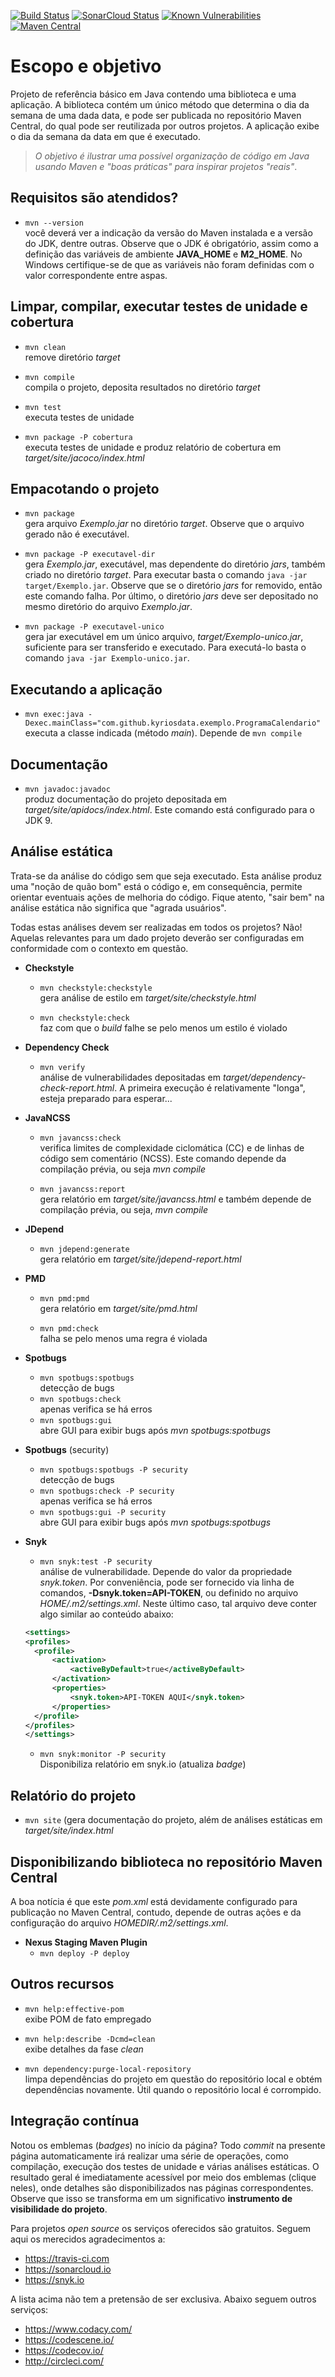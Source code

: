 ﻿[![Build Status](https://travis-ci.com/kyriosdata/exemplo.svg)](https://travis-ci.com/kyriosdata/exemplo)
[![SonarCloud Status](https://sonarcloud.io/api/project_badges/measure?project=com.github.kyriosdata%3Aexemplo&metric=alert_status)](https://sonarcloud.io/dashboard?id=com.github.kyriosdata%3Aexemplo)
[![Known Vulnerabilities](https://snyk.io/test/github/kyriosdata/exemplo/badge.svg?targetFile=pom.xml)](https://snyk.io/test/github/kyriosdata/exemplo?targetFile=pom.xml)
[![Maven Central](https://maven-badges.herokuapp.com/maven-central/com.github.kyriosdata/exemplo/badge.svg)](https://maven-badges.herokuapp.com/maven-central/com.github.kyriosdata/exemplo)

# Escopo e objetivo
Projeto de referência básico em Java contendo uma biblioteca e uma aplicação. 
A biblioteca contém um único método que determina o dia da semana de uma 
dada data, e pode ser publicada no repositório Maven Central, do qual pode
ser reutilizada por outros projetos. A aplicação exibe o dia da semana da 
data em que é executado.

> _O objetivo é ilustrar uma possível organização de código em Java usando
Maven e "boas práticas" para inspirar projetos "reais"_.

## Requisitos são atendidos?
- `mvn --version`<br>
você deverá ver a indicação da versão do Maven instalada e
a versão do JDK, dentre outras. Observe que o JDK é obrigatório, assim como
a definição das variáveis de ambiente **JAVA_HOME** e **M2_HOME**. No Windows certifique-se de que as variáveis não foram definidas com o valor correspondente entre aspas.


## Limpar, compilar, executar testes de unidade e cobertura
- `mvn clean`<br>
remove diretório _target_

- `mvn compile`<br>
compila o projeto, deposita resultados no diretório _target_

- `mvn test`<br>
executa testes de unidade

- `mvn package -P cobertura`<br>
executa testes de unidade e produz relatório de 
cobertura em _target/site/jacoco/index.html_

## Empacotando o projeto
- `mvn package`<br>
gera arquivo _Exemplo.jar_ no diretório _target_. Observe que
o arquivo gerado não é executável.

- `mvn package -P executavel-dir`<br>
gera _Exemplo.jar_, executável, mas dependente do diretório _jars_,
 também criado no diretório _target_. Para executar basta o comando
 `java -jar target/Exemplo.jar`. Observe que se o diretório _jars_ for
 removido, então este comando falha. Por último, o diretório _jars_ deve
 ser depositado no mesmo diretório do arquivo _Exemplo.jar_. 

- `mvn package -P executavel-unico`<br>
 gera jar executável em um único arquivo, _target/Exemplo-unico.jar_, 
 suficiente para ser transferido e executado. Para executá-lo basta o
 comando `java -jar Exemplo-unico.jar`.  
 

## Executando a aplicação
- `mvn exec:java -Dexec.mainClass="com.github.kyriosdata.exemplo.ProgramaCalendario"`<br>
executa a classe indicada (método _main_). Depende de `mvn compile`


## Documentação

- `mvn javadoc:javadoc`<br>
produz documentação do projeto depositada em 
_target/site/apidocs/index.html_. Este comando está configurado para 
o JDK 9.

## Análise estática
Trata-se da análise do código sem que seja executado. Esta análise produz 
uma "noção de quão bom" está o código e, em consequência, permite orientar
eventuais ações de melhoria do código. Fique atento, "sair bem" na análise
estática não significa que "agrada usuários". 

Todas estas análises devem ser realizadas em todos os projetos? Não! 
Aquelas relevantes para um dado projeto deverão ser
configuradas em conformidade com o contexto em questão. 
  
- **Checkstyle**
  - `mvn checkstyle:checkstyle`<br>
  gera análise de estilo em _target/site/checkstyle.html_
  
  - `mvn checkstyle:check`<br>
  faz com que o _build_ falhe se pelo menos
um estilo é violado

- **Dependency Check**
  - `mvn verify`<br>
  análise de vulnerabilidades depositadas em 
  _target/dependency-check-report.html_. A primeira execução é relativamente
  "longa", esteja preparado para esperar...
  
- **JavaNCSS**
  - `mvn javancss:check`<br>
  verifica limites de complexidade ciclomática (CC) e de linhas
  de código sem comentário (NCSS). Este comando depende da compilação
prévia, ou seja _mvn compile_

  - `mvn javancss:report`<br>
  gera relatório em _target/site/javancss.html_ e 
também depende de compilação prévia, ou seja, _mvn compile_

- **JDepend**
  - `mvn jdepend:generate`<br>
  gera relatório em _target/site/jdepend-report.html_
  
- **PMD**
  - `mvn pmd:pmd`<br>
  gera relatório em _target/site/pmd.html_
  
  - `mvn pmd:check`<br>
  falha se pelo menos uma regra é violada

- **Spotbugs**
  - `mvn spotbugs:spotbugs`<br>
  detecção de bugs
   - `mvn spotbugs:check`<br>
   apenas verifica se há erros
  - `mvn spotbugs:gui`<br>
  abre GUI para exibir bugs após _mvn spotbugs:spotbugs_
  
- **Spotbugs** (security)
  - `mvn spotbugs:spotbugs -P security`<br>
  detecção de bugs
   - `mvn spotbugs:check -P security`<br>
   apenas verifica se há erros
  - `mvn spotbugs:gui -P security`<br>
  abre GUI para exibir bugs após _mvn spotbugs:spotbugs_

- **Snyk**

  - `mvn snyk:test -P security`<br>
  análise de vulnerabilidade. Depende do valor da propriedade _snyk.token_. 
  Por conveniência, pode ser fornecido via linha de comandos, 
  **-Dsnyk.token=API-TOKEN**, ou definido no arquivo 
  _HOME/.m2/settings.xml_. Neste último caso, tal arquivo deve conter 
  algo similar ao conteúdo abaixo:
  ```xml
  <settings>
  <profiles>
    <profile>
        <activation>
            <activeByDefault>true</activeByDefault>
        </activation>
        <properties>
            <snyk.token>API-TOKEN AQUI</snyk.token>
        </properties>
    </profile>
  </profiles>
  </settings>
  ```

  
  - `mvn snyk:monitor -P security`<br>
  Disponibiliza relatório em snyk.io (atualiza _badge_)

## Relatório do projeto
- `mvn site` (gera documentação do projeto, além de análises estáticas em
_target/site/index.html_

## Disponibilizando biblioteca no repositório Maven Central
A boa notícia é que este _pom.xml_ está devidamente configurado para
publicação no Maven Central, contudo, depende de outras ações e da 
configuração do arquivo _HOMEDIR/.m2/settings.xml_.

- **Nexus Staging Maven Plugin**
  - `mvn deploy -P deploy`<br>

## Outros recursos
- `mvn help:effective-pom`<br>
exibe POM de fato empregado

- `mvn help:describe -Dcmd=clean`<br>
exibe detalhes da fase _clean_

- `mvn dependency:purge-local-repository`<br>
limpa dependências do projeto em questão do repositório local e obtém dependências novamente. Útil quando o repositório local é corrompido.

## Integração contínua
Notou os emblemas (_badges_) no início da página? Todo _commit_ na presente 
página automaticamente irá realizar uma série de operações, como compilação,
execução dos testes de unidade e várias análises estáticas. O resultado 
geral é imediatamente acessível por meio dos emblemas (clique neles), 
onde detalhes são disponibilizados nas páginas correspondentes. 
Observe que isso se transforma em um significativo **instrumento
de visibilidade do projeto**.

Para projetos _open source_ os serviços oferecidos são gratuitos. Seguem aqui os
merecidos agradecimentos a:
- https://travis-ci.com
- https://sonarcloud.io
- https://snyk.io

A lista acima não tem a pretensão de ser exclusiva. Abaixo seguem outros serviços:
- https://www.codacy.com/
- https://codescene.io/
- https://codecov.io/
- http://circleci.com/
